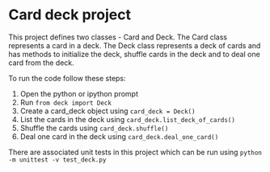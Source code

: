 # Card deck project

This project defines two classes - Card and Deck. The Card class represents a card in a deck. The Deck class represents a deck of cards and has methods to initialize the deck, shuffle cards in the deck and to deal one card from the deck.

To run the code follow these steps:

1. Open the python or ipython prompt
2. Run `from deck import Deck`
3. Create a card_deck object using `card_deck = Deck()`
4. List the cards in the deck using `card_deck.list_deck_of_cards()`
5. Shuffle the cards using `card_deck.shuffle()`
6. Deal one card in the deck using `card_deck.deal_one_card()`

There are associated unit tests in this project which can be run using `python -m unittest -v test_deck.py`
